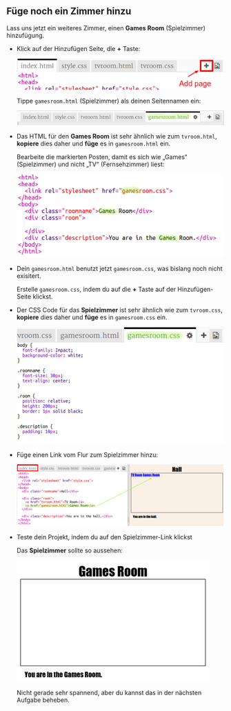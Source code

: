 ## Füge noch ein Zimmer hinzu

Lass uns jetzt ein weiteres Zimmer, einen __Games Room__ (Spielzimmer) hinzufügung. 

+ Klick auf der Hinzufügen Seite, die __+__ Taste:

	![screenshot](images/rooms-add-page.png)

	Tippe `gamesroom.html` (Spielzimmer) als deinen Seitennamen ein:

 	![screenshot](images/rooms-games-html.png)

+ Das HTML für den __Games Room__ ist sehr ähnlich wie zum `tvroom.html`, __kopiere__ dies daher und __füge__ es in `gamesroom.html` ein.
	
	Bearbeite die markierten Posten, damit es sich wie „Games“ (Spielzimmer) und nicht „TV“ (Fernsehzimmer) liest:

	![screenshot](images/rooms-games-html2.png)	

+ Dein `gamesroom.html` benutzt jetzt `gamesroom.css`, was bislang noch nicht exisitert. 

	Erstelle `gamesroom.css`, indem du auf die __+__ Taste auf der Hinzufügen-Seite klickst. 


+ Der CSS Code für das __Spielzimmer__ ist sehr ähnlich wie zum `tvroom.css`, __kopiere__ dies daher und __füge__ es in `gamesroom.css` ein.

	![screenshot](images/rooms-add-games-css.png)

+ Füge einen Link vom Flur zum Spielzimmer hinzu:

	![screenshot](images/rooms-hall-games.png)

+ Teste dein Projekt, indem du auf den Spielzimmer-Link klickst

	Das __Spielzimmer__ sollte so aussehen:

	![screenshot](images/rooms-games-before.png)

	Nicht gerade sehr spannend, aber du kannst das in der nächsten Aufgabe beheben. 


